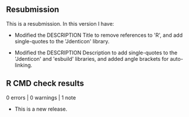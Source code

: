 ## Resubmission
This is a resubmission. In this version I have:

* Modified the DESCRIPTION Title to remove references to 'R', and add single-quotes to the 'Jdenticon' library.

* Modified the DESCRIPTION Description to add single-quotes to the 'Jdenticon' and 'esbuild' libraries, and added angle brackets for auto-linking.


## R CMD check results

0 errors | 0 warnings | 1 note

* This is a new release.

